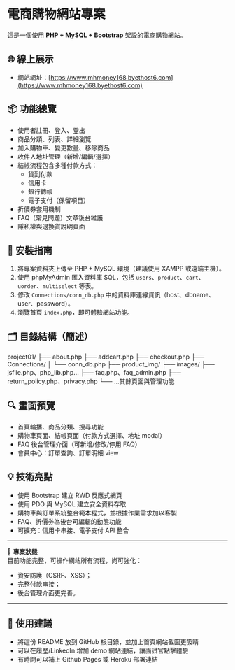 # 電商購物網站專案

這是一個使用 **PHP + MySQL + Bootstrap** 架設的電商購物網站。

## 🌐 線上展示
- 網站網址：[https://www.mhmoney168.byethost6.com](https://www.mhmoney168.byethost6.com)

## 📦 功能總覽
- 使用者註冊、登入、登出
- 商品分類、列表、詳細瀏覽
- 加入購物車、變更數量、移除商品
- 收件人地址管理（新增/編輯/選擇）
- 結帳流程包含多種付款方式：
  - 貨到付款
  - 信用卡
  - 銀行轉帳
  - 電子支付（保留項目）
- 折價券套用機制
- FAQ（常見問題）文章後台維護
- 隱私權與退換貨說明頁面

## 🔧 安裝指南
1. 將專案資料夾上傳至 PHP + MySQL 環境（建議使用 XAMPP 或遠端主機）。
2. 使用 phpMyAdmin 匯入資料庫 SQL，包括 `users`、`product`、`cart`、`uorder`、`multiselect` 等表。
3. 修改 `Connections/conn_db.php` 中的資料庫連線資訊（host、dbname、user、password）。
4. 瀏覽首頁 `index.php`，即可體驗網站功能。

## 🗂 目錄結構（簡述）
project01/
├── about.php
├── addcart.php
├── checkout.php
├── Connections/
│ └── conn_db.php
├── product_img/
├── images/
├── jsfile.php、php_lib.php…
├── faq.php、faq_admin.php
├── return_policy.php、privacy.php
└── …其餘頁面與管理功能

## 🔍 畫面預覽
- 首頁輪播、商品分類、搜尋功能
- 購物車頁面、結帳頁面（付款方式選擇、地址 modal）
- FAQ 後台管理介面（可新增/修改/停用 FAQ）
- 會員中心：訂單查詢、訂單明細 view

## 💡 技術亮點
- 使用 Bootstrap 建立 RWD 反應式網頁
- 使用 PDO 與 MySQL 建立安全資料存取
- 購物車與訂單系統整合範本程式，並根據作業需求加以客製
- FAQ、折價券為後台可編輯的動態功能
- 可擴充：信用卡串接、電子支付 API 整合

---

📌 **專案狀態**  
目前功能完整，可操作網站所有流程，尚可強化：  
- 資安防護（CSRF、XSS）；  
- 完整付款串接；  
- 後台管理介面更完善。

---

## 🚀 使用建議
- 將這份 README 放到 GitHub 根目錄，並加上首頁網站截圖更吸睛
- 可以在履歷/LinkedIn 增加 demo 網站連結，讓面試官點擊體驗
- 有時間可以補上 Github Pages 或 Heroku 部署連結

